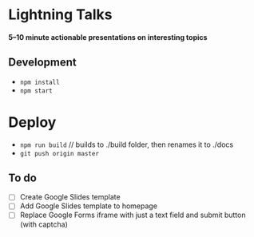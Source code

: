 # Lightning Talks

#### 5–10 minute actionable presentations on interesting topics

## Development

- `npm install`
- `npm start`

# Deploy

- `npm run build` // builds to ./build folder, then renames it to ./docs
- `git push origin master`

## To do

- [ ] Create Google Slides template
- [ ] Add Google Slides template to homepage
- [ ] Replace Google Forms iframe with just a text field and submit button (with captcha)
